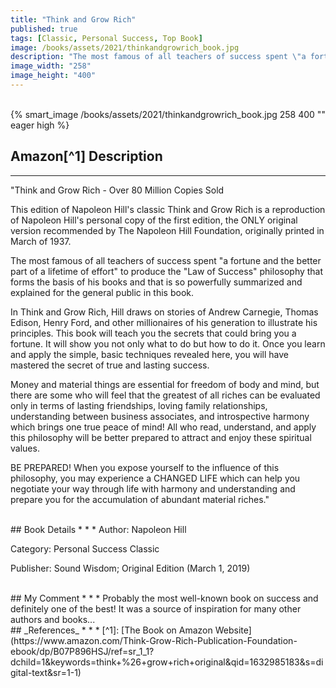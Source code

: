 ```yaml
---
title: "Think and Grow Rich"
published: true
tags: [Classic, Personal Success, Top Book]
image: /books/assets/2021/thinkandgrowrich_book.jpg
description: "The most famous of all teachers of success spent \"a fortune and the better part of a lifetime of effort\" to produce the \"Law of Success\" philosophy that forms the basis of his books and that is so powerfully summarized and explained for the general public in this book."
image_width: "258"
image_height: "400"
---
```


<br>
{% smart_image /books/assets/2021/thinkandgrowrich_book.jpg 258 400 "" eager high %}
<br>

## Amazon[^1] Description
* * *
"Think and Grow Rich - Over 80 Million Copies Sold

This edition of Napoleon Hill's classic Think and Grow Rich is a reproduction of Napoleon Hill's personal copy of the first edition, the ONLY original version recommended by The Napoleon Hill Foundation, originally printed in March of 1937.

The most famous of all teachers of success spent "a fortune and the better part of a lifetime of effort" to produce the "Law of Success" philosophy that forms the basis of his books and that is so powerfully summarized and explained for the general public in this book.

In Think and Grow Rich, Hill draws on stories of Andrew Carnegie, Thomas Edison, Henry Ford, and other millionaires of his generation to illustrate his principles. This book will teach you the secrets that could bring you a fortune. It will show you not only what to do but how to do it. Once you learn and apply the simple, basic techniques revealed here, you will have mastered the secret of true and lasting success.

Money and material things are essential for freedom of body and mind, but there are some who will feel that the greatest of all riches can be evaluated only in terms of lasting friendships, loving family relationships, understanding between business associates, and introspective harmony which brings one true peace of mind! All who read, understand, and apply this philosophy will be better prepared to attract and enjoy these spiritual values.

BE PREPARED! When you expose yourself to the influence of this philosophy, you may experience a CHANGED LIFE which can help you negotiate your way through life with harmony and understanding and prepare you for the accumulation of abundant material riches."

<br>
## Book Details
* * *
Author: Napoleon Hill

Category: Personal Success Classic

Publisher: Sound Wisdom; Original Edition (March 1, 2019)

<br>
## My Comment
* * *
Probably the most well-known book on success and definitely one of the best! It was a source of inspiration for many other authors and books...

<br>
## _References_
* * *
[^1]: [The Book on Amazon Website](https://www.amazon.com/Think-Grow-Rich-Publication-Foundation-ebook/dp/B07P896HSJ/ref=sr_1_1?dchild=1&keywords=think+%26+grow+rich+original&qid=1632985183&s=digital-text&sr=1-1)
